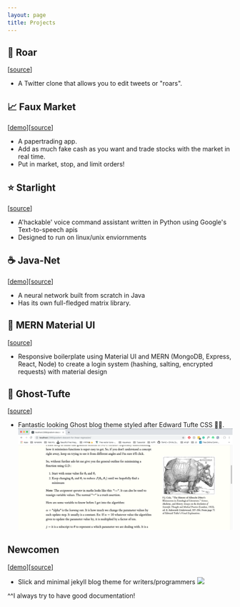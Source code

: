 ```yaml
---
layout: page
title: Projects
---
```


## 🦁 Roar
[[source](https://github.com/dannydenenberg/roar)]
- A Twitter clone that allows you to edit tweets or "roars".

## 📈 Faux Market 
[[demo](https://faux-market.herokuapp.com/)][[source](https://github.com/dannydenenberg/stock-trading)] 
- A papertrading app. 
- Add as much fake cash as you want and trade stocks with the market in real time. 
- Put in market, stop, and limit orders!

<!-- ## Vet Dosages 
[[demo](https://vet.dannydenenberg.com)][[source](https://github.com/dannydenenberg/vet)] 
- My mom, who works as an emergency room veterinarian needed a faster way to calculate dog and cat medicinal dosages and costs given the weight of the animal. -->

## ⭐️ Starlight 
[[source](https://github.com/dannydenenberg/Starlight)] 
- A'hackable' voice command assistant written in Python using Google's Text-to-speech apis
- Designed to run on linux/unix enviornments

## ☕️ Java-Net 
[[demo](https://dannydenenberg.github.io/simple_nn_in_java/)][[source](https://github.com/dannydenenberg/simple_nn_in_java/)] 
- A neural network built from scratch in Java
- Has its own full-fledged matrix library.

## 🚉 MERN Material UI 
[[source](https://github.com/dannydenenberg/Material-ui-MERN-boilerplate)] 
- Responsive boilerplate using Material UI and MERN (MongoDB, Express, React, Node) to create a login system (hashing, salting, encrypted requests) with material design

## 👻 Ghost-Tufte 
[[source](https://github.com/dannydenenberg/ghost-tufte)] 
- Fantastic looking Ghost blog theme styled after Edward Tufte CSS 👩‍🎨.
  ![](https://raw.githubusercontent.com/dannydenenberg/ghost-tufte/master/Screenshots/ArticleView.png)

## Newcomen 
[[demo](https://suspicious-villani-304da9.netlify.com/)][[source](https://github.com/dannydenenberg/newcomen)] 
- Slick and minimal jekyll blog theme for writers/programmers
  ![](https://raw.githubusercontent.com/dannydenenberg/newcomen/master/goods/pic1.png)

^^I always try to have good documentation!
